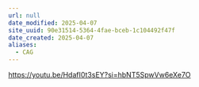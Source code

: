 ```yaml
---
url: null
date_modified: 2025-04-07
site_uuid: 90e31514-5364-4fae-bceb-1c104492f47f
date_created: 2025-04-07
aliases:
  - CAG
---
```


https://youtu.be/HdafI0t3sEY?si=hbNT5SpwVw6eXe7O